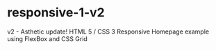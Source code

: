 # responsive-1-v2
v2 - Asthetic update!
HTML 5 / CSS 3 Responsive Homepage example using FlexBox and CSS Grid
